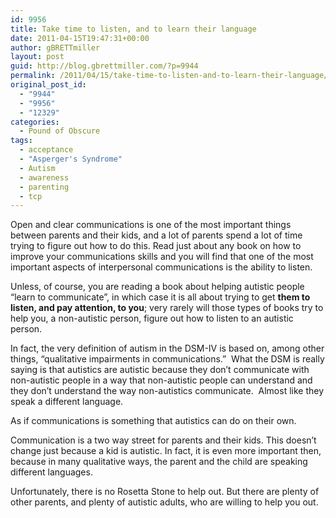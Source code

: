 ```yaml
---
id: 9956
title: Take time to listen, and to learn their language
date: 2011-04-15T19:47:31+00:00
author: gBRETTmiller
layout: post
guid: http://blog.gbrettmiller.com/?p=9944
permalink: /2011/04/15/take-time-to-listen-and-to-learn-their-language/
original_post_id:
  - "9944"
  - "9956"
  - "12329"
categories:
  - Pound of Obscure
tags:
  - acceptance
  - "Asperger's Syndrome"
  - Autism
  - awareness
  - parenting
  - tcp
---
```

Open and clear communications is one of the most important things between parents and their kids, and a lot of parents spend a lot of time trying to figure out how to do this. Read just about any book on how to improve your communications skills and you will find that one of the most important aspects of interpersonal communications is the ability to listen.

Unless, of course, you are reading a book about helping autistic people &#8220;learn to communicate&#8221;, in which case it is all about trying to get **them to listen, and pay attention, to you**; very rarely will those types of books try to help you, a non-autistic person, figure out how to listen to an autistic person.

In fact, the very definition of autism in the DSM-IV is based on, among other things, &#8220;qualitative impairments in communications.&#8221;  What the DSM is really saying is that autistics are autistic because they don&#8217;t communicate with non-autistic people in a way that non-autistic people can understand and they don&#8217;t understand the way non-autistics communicate.  Almost like they speak a different language.

As if communications is something that autistics can do on their own.

Communication is a two way street for parents and their kids. This doesn&#8217;t change just because a kid is autistic. In fact, it is even more important then, because in many qualitative ways, the parent and the child are speaking different languages.

Unfortunately, there is no Rosetta Stone to help out. But there are plenty of other parents, and plenty of autistic adults, who are willing to help you out.